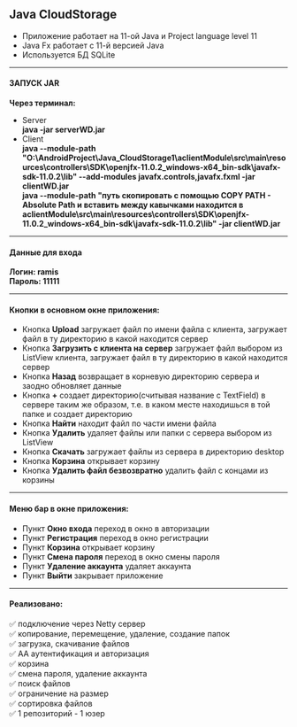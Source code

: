 ## Java CloudStorage

* Приложение работает на 11-ой Java и Project language level 11    
* Java Fx работает с 11-й версией Java    
* Используется БД SQLite    
____
#### ЗАПУСК JAR
**Через терминал:**    
* Server    
**java -jar serverWD.jar**
* Client    
**java --module-path "O:\AndroidProject\Java_CloudStorage1\aclientModule\src\main\resources\controllers\SDK\openjfx-11.0.2_windows-x64_bin-sdk\javafx-sdk-11.0.2\lib" --add-modules javafx.controls,javafx.fxml -jar clientWD.jar**    
**java --module-path "путь скопировать с помощью COPY PATH - Absolute Path и вставить между кавычками находится в aclientModule\src\main\resources\controllers\SDK\openjfx-11.0.2_windows-x64_bin-sdk\javafx-sdk-11.0.2\lib" -jar clientWD.jar**    
___
#### Данные для входа
**Логин: ramis**    
**Пароль: 11111**    

___
#### Кнопки в основном окне приложения:
* Кнопка **Upload** загружает файл по имени файла с клиента,
загружает файл в ту директорию в какой находится сервер    
* Кнопка **Загрузить с клиента на сервер** загружает файл выбором из ListView
клиента, загружает файл в ту директорию в какой находится сервер    
* Кнопка **Назад** возвращает в корневую директорию сервера
и заодно обновляет данные    
* Кнопка **+** создает директорию(считывая название с TextField) 
в сервере таким же образом, т.е. в каком месте находишься в той папке и создает 
директорию    
* Кнопка **Найти** находит файл по части имени файла    
* Кнопка **Удалить** удаляет файлы или папки с сервера выбором из ListView    
* Кнопка **Скачать** загружает файлы из сервера в директорию desktop    
* Кнопка **Корзина** открывает корзину    
* Кнопка **Удалить файл безвозвратно** удалить файл с концами из корзины    

___
#### Меню бар в окне приложения:
* Пункт **Окно входа** переход в окно в авторизации    
* Пункт **Регистрация** переход в окно регистрации    
* Пункт **Корзина** открывает корзину    
* Пункт **Смена пароля** переход в окно смены пароля    
* Пункт **Удаление аккаунта** удаляет аккаунта    
* Пункт **Выйти** закрывает приложение    

___
#### Реализовано:
:white_check_mark: подключение через Netty сервер    
:white_check_mark: копирование, перемещение, удаление, cоздание папок    
:white_check_mark: загрузка, скачивание файлов    
:white_check_mark: AA аутентификация и авторизация    
:white_check_mark: корзина    
:white_check_mark: смена пароля, удаление аккаунта    
:white_check_mark: поиск файлов    
:white_check_mark: ограничение на размер    
:white_check_mark: сортировка файлов    
:white_check_mark: 1 репозиторий - 1 юзер    



